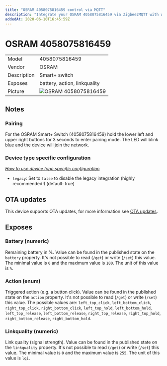 ```yaml
---
title: "OSRAM 4058075816459 control via MQTT"
description: "Integrate your OSRAM 4058075816459 via Zigbee2MQTT with whatever smart home infrastructure you are using without the vendors bridge or gateway."
addedAt: 2020-06-10T16:45:59Z
---
```


<!-- !!!! -->
<!-- ATTENTION: This file is auto-generated through docgen! -->
<!-- You can only edit the "## Notes"-Section. -->
<!-- !!!! -->

# OSRAM 4058075816459

|     |     |
|-----|-----|
| Model | 4058075816459  |
| Vendor  | OSRAM  |
| Description | Smart+ switch |
| Exposes | battery, action, linkquality |
| Picture | ![OSRAM 4058075816459](https://psi-4ward.github.io/zigbee2mqtt.io/images/devices/4058075816459.jpg) |


## Notes


### Pairing
For the OSRAM Smart+ Switch (4058075816459) hold the lower left and upper right buttons for 3 seconds
to enter pairing mode. The LED will blink blue and the device will join the network.

### Device type specific configuration
*[How to use device type specific configuration](../guide/configuration/devices-groups.md#specific-device-options)*

* `legacy`: Set to `false` to disable the legacy integration (highly recommended!) (default: true)


## OTA updates
This device supports OTA updates, for more information see [OTA updates](../guide/usage/ota_updates.md).


## Exposes

### Battery (numeric)
Remaining battery in %.
Value can be found in the published state on the `battery` property.
It's not possible to read (`/get`) or write (`/set`) this value.
The minimal value is `0` and the maximum value is `100`.
The unit of this value is `%`.

### Action (enum)
Triggered action (e.g. a button click).
Value can be found in the published state on the `action` property.
It's not possible to read (`/get`) or write (`/set`) this value.
The possible values are: `left_top_click`, `left_bottom_click`, `right_top_click`, `right_bottom_click`, `left_top_hold`, `left_bottom_hold`, `left_top_release`, `left_bottom_release`, `right_top_release`, `right_top_hold`, `right_bottom_release`, `right_bottom_hold`.

### Linkquality (numeric)
Link quality (signal strength).
Value can be found in the published state on the `linkquality` property.
It's not possible to read (`/get`) or write (`/set`) this value.
The minimal value is `0` and the maximum value is `255`.
The unit of this value is `lqi`.

